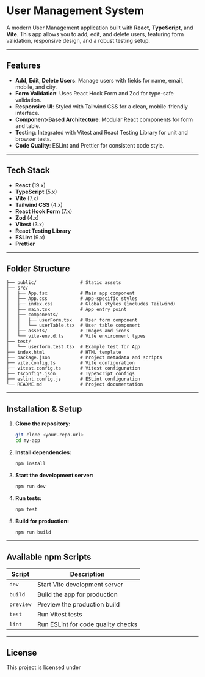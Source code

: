 # User Management System

A modern User Management application built with **React**, **TypeScript**, and **Vite**. This app allows you to add, edit, and delete users, featuring form validation, responsive design, and a robust testing setup.

---

## Features

- **Add, Edit, Delete Users**: Manage users with fields for name, email, mobile, and city.
- **Form Validation**: Uses React Hook Form and Zod for type-safe validation.
- **Responsive UI**: Styled with Tailwind CSS for a clean, mobile-friendly interface.
- **Component-Based Architecture**: Modular React components for form and table.
- **Testing**: Integrated with Vitest and React Testing Library for unit and browser tests.
- **Code Quality**: ESLint and Prettier for consistent code style.

---

## Tech Stack

- **React** (19.x)
- **TypeScript** (5.x)
- **Vite** (7.x)
- **Tailwind CSS** (4.x)
- **React Hook Form** (7.x)
- **Zod** (4.x)
- **Vitest** (3.x)
- **React Testing Library**
- **ESLint** (9.x)
- **Prettier**

---

## Folder Structure

```
├── public/                # Static assets
├── src/
│   ├── App.tsx            # Main app component
│   ├── App.css            # App-specific styles
│   ├── index.css          # Global styles (includes Tailwind)
│   ├── main.tsx           # App entry point
│   ├── components/
│   │   ├── userForm.tsx   # User form component
│   │   └── userTable.tsx  # User table component
│   ├── assets/            # Images and icons
│   └── vite-env.d.ts      # Vite environment types
├── test/
│   └── userform.test.tsx  # Example test for App
├── index.html             # HTML template
├── package.json           # Project metadata and scripts
├── vite.config.ts         # Vite configuration
├── vitest.config.ts       # Vitest configuration
├── tsconfig*.json         # TypeScript configs
├── eslint.config.js       # ESLint configuration
└── README.md              # Project documentation
```

---

## Installation & Setup

1. **Clone the repository:**

   ```sh
   git clone <your-repo-url>
   cd my-app
   ```

2. **Install dependencies:**

   ```sh
   npm install
   ```

3. **Start the development server:**

   ```sh
   npm run dev
   ```

4. **Run tests:**

   ```sh
   npm test
   ```

5. **Build for production:**
   ```sh
   npm run build
   ```

---

## Available npm Scripts

| Script    | Description                        |
| --------- | ---------------------------------- |
| `dev`     | Start Vite development server      |
| `build`   | Build the app for production       |
| `preview` | Preview the production build       |
| `test`    | Run Vitest tests                   |
| `lint`    | Run ESLint for code quality checks |

---

## License

This project is licensed under
